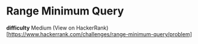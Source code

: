 # Range Minimum Query

**difficulty** Medium
(View on HackerRank)[https://www.hackerrank.com/challenges/range-minimum-query/problem]


